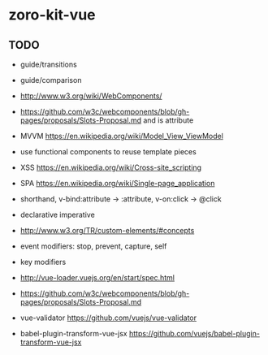 # zoro-kit-vue

## TODO

- guide/transitions
- guide/comparison
- http://www.w3.org/wiki/WebComponents/
- https://github.com/w3c/webcomponents/blob/gh-pages/proposals/Slots-Proposal.md and is attribute
- MVVM https://en.wikipedia.org/wiki/Model_View_ViewModel
- use functional components to reuse template pieces
- XSS https://en.wikipedia.org/wiki/Cross-site_scripting
- SPA https://en.wikipedia.org/wiki/Single-page_application
- shorthand, v-bind:attribute -> :attribute, v-on:click -> @click
- declarative imperative
- http://www.w3.org/TR/custom-elements/#concepts
- event modifiers: stop, prevent, capture, self
- key modifiers
- http://vue-loader.vuejs.org/en/start/spec.html
- https://github.com/w3c/webcomponents/blob/gh-pages/proposals/Slots-Proposal.md

- vue-validator https://github.com/vuejs/vue-validator
- babel-plugin-transform-vue-jsx https://github.com/vuejs/babel-plugin-transform-vue-jsx
